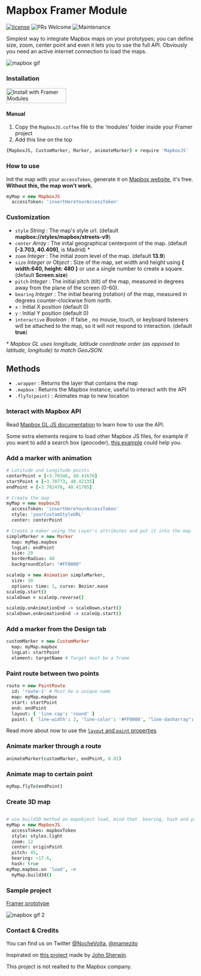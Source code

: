 # Mapbox Framer Module
[![license](https://img.shields.io/github/license/bpxl-labs/RemoteLayer.svg)](https://opensource.org/licenses/MIT)
![PRs Welcome](https://img.shields.io/badge/PRs-welcome-brightgreen.svg)
![Maintenance](https://img.shields.io/maintenance/yes/2018.svg)

Simplest way to integrate Mapbox maps on your prototypes; you can define size, zoom, center point and even it lets you to use the full API. Obviously you need an active internet connection to load the maps.

![mapbox gif](/mapboxjs.gif?raw=true)

### Installation
<a href='https://open.framermodules.com/Mapbox%20JS'>
  <img alt='Install with Framer Modules'
  src='https://www.framermodules.com/assets/badge@2x.png' width='160' height='40' />
</a>

#### Manual
1. Copy the `MapboxJS.coffee` file to the ‘modules’ folder inside your Framer project
2. Add this line on the top 
```coffeescript
{MapboxJS, CustomMarker, Marker, animateMarker} = require 'MapboxJS'
```

### How to use
Init the map with your `accessToken`, generate it on [Mapbox website](https://www.mapbox.com/help/define-access-token/), it's free. **Without this, the map won't work.**  
```coffeescript
myMap = new MapboxJS
  accessToken: 'insertHereYourAccessToken'
```
### Customization
* `style` _String_ : The map's style url. (default **mapbox://styles/mapbox/streets-v9**)
* `center` _Array_ : The inital geographical centerpoint of the map. (default **[-3.703, 40.409]**, is Madrid) \*
* `zoom` _Integer_ : The initial zoom level of the map. (default **13.9**)
* `size` _Integer or Object_ : Size of the map, set width and height using **{ width:640, height: 480 }** or use a single number to create a square. (default **Screen.size**)
* `pitch` _Integer_ : The initial pitch (tilt) of the map, measured in degrees away from the plane of the screen (0-60).
* `bearing` _Integer_ : The initial bearing (rotation) of the map, measured in degrees counter-clockwise from north.
* `x` : Initial X position (default 0)
* `y` : Initial Y position (default 0)
* `interactive` _Boolean_ : If  false , no mouse, touch, or keyboard listeners will be attached to the map, so it will not respond to interaction. (default **true**)

\* _Mapbox GL uses longitude, latitude coordinate order (as opposed to latitude, longitude) to match GeoJSON._

## Methods

- `.wrapper` : Returns the layer that contains the map
- `.mapbox` : Returns the Mapbox instance, useful to interact with the API
- `.flyTo(point)` : Animates map to new location

### Interact with Mapbox API
Read [Mapbox GL JS documentation](https://www.mapbox.com/mapbox-gl-js/api/ ) to learn how to use the API.

Some extra elements require to load other Mapbox JS files, for example if you want to add a search box (geocoder), [this example](https://www.mapbox.com/mapbox-gl-js/example/mapbox-gl-geocoder/) could help you.

### Add a marker with animation
```coffeescript
# Latitude and Longitude points
centerPoint = [-3.70346, 40.41676]
startPoint = [-3.70773, 40.42135]
endPoint = [-3.702478, 40.41705]

# Create the map
myMap = new mapboxJS
  accessToken: 'insertHereYourAccessToken'
  style: 'yourCustomStyleURL'
  center: centerPoint

# Create a maker using the Layer's attributes and put it into the map
simpleMarker = new Marker
  map: myMap.mapbox
  lngLat: endPoint
  size: 20
  borderRadius: 40
  backgroundColor: "#FF0000"

scaleUp = new Animation simpleMarker,
  size: 30
  options: time: 1, curve: Bezier.ease
scaleUp.start()
scaleDown = scaleUp.reverse()

scaleUp.onAnimationEnd -> scaleDown.start()
scaleDown.onAnimationEnd -> scaleUp.start()

```

### Add a marker from the Design tab
```coffeescript
customMarker = new CustomMarker
  map: myMap.mapbox
  lngLat: startPoint
  element: targetName # Target must be a frame
```

### Paint route between two points
```coffeescript
route = new PaintRoute
  id: 'route-1' # Must be a unique name
  map: myMap.mapbox
  start: startPoint
  end: endPoint
  layout: { 'line-cap': 'round' }
  paint: { 'line-width': 2, 'line-color': '#FF0000', "line-dasharray": [1, 2, 0]}
```
Read more about now to use the [`layout` and `paint` properties](https://www.mapbox.com/mapbox-gl-js/style-spec#layers-line).

### Animate marker through a route
```coffeescript
animateMarker(customMarker, endPoint, 0.01)
```

### Animate map to certain point
```coffeescript
myMap.flyTo(endPoint)
```

### Create 3D map
```coffeescript

# use build3D method on mapobject load, mind that  bearing, hash and pitch should be set at mapbox initialization
myMap = new MapboxJS
  accessToken: mapboxToken	
  style: styles.light
  zoom: 12
  center: originPoint
  pitch: 45,
  bearing: -17.6,
  hash: true
myMap.mapbox.on 'load', ->
  myMap.build3d()
```

### Sample project
[Framer prototype](https://framer.cloud/FmFdE)

![mapbox gif 2](/mapbox.gif?raw=true)

### Contact & Credits
You can find us on Twitter [@NocheVolta](https://twitter.com/nochevolta), [@mamezito](https://twitter.com/mamezito)

Inspirated on [this project](https://github.com/johnmpsherwin/Mapbox-Framer) made by [John Sherwin](https://twitter.com/johnmpsherwin).

This project is not realted to the Mapbox company.
